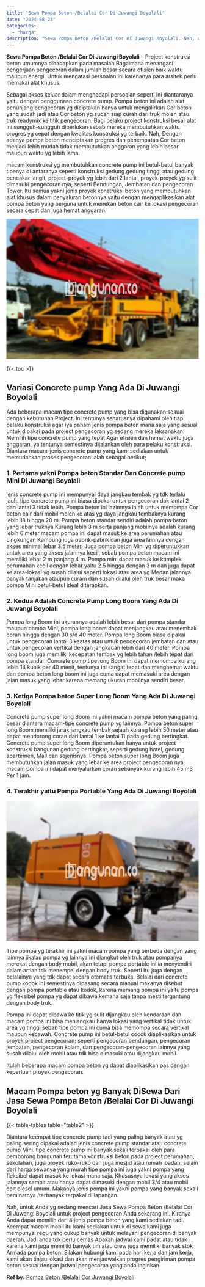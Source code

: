 ```yaml
---
title: "Sewa Pompa Beton /Belalai Cor Di Juwangi Boyolali"
date: "2024-08-23"
categories: 
  - "harga"
description: "Sewa Pompa Beton /Belalai Cor Di Juwangi Boyolali. Nah, untuk Anda yg sedang mencari Jasa Sewa Pompa Beton /Belalai Cor Di Juwangi Boyolali untuk project pen..."
---
```


**Sewa Pompa Beton /Belalai Cor Di Juwangi Boyolali** – Project konstruksi beton umumnya dihadapkan pada masalah Bagaimana menangani pengerjaan pengecoran dalam jumlah besar secara efisien baik waktu maupun energi. Untuk mengatasi persoalan ini karenanya para arsitek perlu memakai alat khusus.

Sebagai akses keluar dalam menghadapi persoalan seperti ini diantaranya yaitu dengan penggunaan concrete pump. Pompa beton ini adalah alat penunjang pengecoran yg diciptakan hanya untuk mengalirkan Cor beton yang sudah jadi atau Cor beton yg sudah siap curah dari truk molen atau truk readymix ke titik pengecoran. Bagi pelaku project konstruksi besar alat ini sungguh-sungguh diperlukan sebab mereka membutuhkan waktu progres yg cepat dengan kwalitas konstruksi yg terbaik. Nah, Dengan adanya pompa beton menciptakan progres dan penempatan Cor beton menjadi lebih mudah tidak membutuhkan anggaran yang lebih besar maupun waktu yg lebih lama.

macam konstruksi yg membutuhkan concrete pump ini betul-betul banyak tipenya di antaranya seperti konstruksi gedung gedung tinggi atau gedung pencakar langit, project-proyek yg lebih dari 2 lantai, proyek-proyek yg sulit dimasuki pengecoran nya, seperti Bendungan, Jembatan dan pengecoran Tower. Itu semua yakni jenis proyek konstruksi beton yang membutuhkan alat khusus dalam penyaluran betonnya yaitu dengan mengaplikasikan alat pompa beton yang berguna untuk menekan beton cair ke lokasi pengecoran secara cepat dan juga hemat anggaran.

![Sewa Pompa Beton /Belalai Cor Di Juwangi Boyolali](/images/sewa-concrete-pump-31.png)

{{< toc >}}

## Variasi Concrete pump Yang Ada Di Juwangi Boyolali

Ada beberapa macam tipe concrete pump yang bisa digunakan sesuai dengan kebutuhan Project. Ini tentunya seharusnya dipahami oleh tiap pelaku konstruksi agar iya paham jenis pompa beton mana saja yang sesuai untuk dipakai pada project pengecoran yg sedang mereka laksanakan. Memilih tipe concrete pump yang tepat Agar efisien dan hemat waktu juga anggaran, ya tentunya semestinya dijalankan oleh para pelaku konstruksi. Diantara macam-jenis concrete pump yang kami sediakan untuk memudahkan proses pengecoran ialah sebagai berikut;

### 1\. Pertama yakni Pompa beton Standar Dan Concrete pump Mini Di Juwangi Boyolali

jenis concrete pump ini mempunyai daya jangkau tembak yg tdk terlalu jauh. tipe concrete pump ini biasa dipakai untuk pengecoran dak lantai 2 dan lantai 3 tidak lebih. Pompa beton ini lazimnya ialah untuk memompa Cor beton cair dari mobil molen ke atas yg daya jangkau tembaknya kurang lebih 18 hingga 20 m. Pompa beton standar sendiri adalah pompa beton yang lebar truknya Kurang lebih 3 m serta panjang mobilnya adalah kurang lebih 6 meter macam pompa ini dapat masuk ke area perumahan atau Lingkungan Kampung juga pabrik-pabrik dan juga area lainnya dengan akses minimal lebar 3.5 meter. Juga pompa beton Mini yg diperuntukkan untuk area yang akses jalannya kecil, sebab pompa beton macam ini memiliki lebar 2 m panjang 4 m. Pompa mini dapat masuk ke komplek perumahan kecil dengan lebar yaitu 2.5 hingga dengan 3 m dan juga dapat ke area-lokasi yg susah dilalui seperti lokasi atau area yg Medan jalannya banyak tanjakan ataupun curam dan susah dilalui oleh truk besar maka pompa Mini betul-betul ideal diterapkan.

### 2\. Kedua Adalah Concrete Pump Long Boom Yang Ada Di Juwangi Boyolali

Pompa long Boom ini ukurannya adalah lebih besar dari pompa standar maupun pompa Mini, pompa long boom dapat menjangkau atau menembak coran hingga dengan 30 s/d 40 meter. Pompa long Boom biasa dipakai untuk pengecoran lantai 3 keatas atau untuk pengecoran jembatan dan atau untuk pengecoran vertikal dengan jangkauan lebih dari 40 meter. Pompa long boom juga memiliki kecepatan tembak yg lebih tahan /lebih tepat dari pompa standar. Concrete pump tipe long Boom ini dapat memompa kurang lebih 14 kubik per 40 menit, tentunya ini sangat tepat dan menghemat waktu dan pompa beton long boom ini juga cuma dapat memasuki area dengan jalan masuk yang lebar karena memang ukuran mobilnya sendiri besar.

### 3\. Ketiga Pompa beton Super Long Boom Yang Ada Di Juwangi Boyolali

Concrete pump super long Boom ini yakni macam pompa beton yang paling besar diantara macam-tipe concrete pump yg lainnya. Pompa beton super long Boom memiliki jarak jangkau tembak sejauh kurang lebih 50 meter atau dapat mendorong coran dari lantai 1 ke lantai 11 pada gedung bertingkat. Concrete pump super long Boom diperuntukan hanya untuk project konstruksi bangunan gedung bertingkat, seperti gedung hotel, gedung apartemen, Mall dan sejenisnya. Pompa beton super long Boom juga membutuhkan jalan masuk yang lebar ke area project pengecoran nya. macam pompa ini dapat menyalurkan coran sebanyak kurang lebih 45 m3 Per 1 jam.

### 4\. Terakhir yaitu Pompa Portable Yang Ada Di Juwangi Boyolali

![Sewa Pompa Beton /Belalai Cor Di Juwangi Boyolali](/images/sewa-concrete-pump-22.png)

Tipe pompa yg terakhir ini yakni macam pompa yang berbeda dengan yang lainnya jikalau pompa yg lainnya ini diangkut oleh truk atau pompanya merekat dengan body mobil, akan tetapi pompa portable ini ia menyendiri dalam artian tdk menempel dengan body truk. Seperti Itu juga dengan belalainya yang tdk dapat secara otomatis terbuka. Belalai dari concrete pump kodok ini semestinya dipasang secara manual makanya disebut dengan pompa portable atau kodok, karena memang pompa ini yaitu pompa yg fleksibel pompa yg dapat dibawa kemana saja tanpa mesti tergantung dengan body truk.

Pompa ini dapat dibawa ke titik yg sulit dijangkau oleh kendaraan dan macam pompa ini bisa menjangkau hanya lokasi yang vertikal tidak untuk area yg tinggi sebab tipe pompa ini cuma bisa memompa secara vertikal maupun kebawah. Concrete pump ini betul-betul cocok diaplikasikan untuk proyek project pengecoran; seperti pengecoran bendungan, pengecoran jembatan, pengecoran kolam, dan pengecoran-pengecoran lainnya yang susah dilalui oleh mobil atau tdk bisa dimasuki atau dijangkau mobil.

Itulah beberapa macam pompa beton yg dapat diaplikasikan pas dengan keperluan proyek pengecoran.

## Macam Pompa beton yg Banyak DiSewa Dari Jasa Sewa Pompa Beton /Belalai Cor Di Juwangi Boyolali

{{< table-tables table="table2" >}}

Diantara keempat tipe concrete pump tadi yang paling banyak atau yg paling sering dipakai adalah jenis concrete pump standar atau concrete pump Mini. tipe concrete pump ini banyak sekali terpakai oleh para pemborong bangunan terutama konstruksi beton pada project perumahan, sekolahan, juga proyek ruko-ruko dan juga mesjid atau rumah ibadah. selain dari harga sewanya yang murah tipe pompa ini juga yakni pompa yang fleksibel dapat masuk ke lokasi mana saja. Khususnya lokasi yang akses jalannya sempit atau hanya dapat dimasuki dengan mobil 3/4 atau mobil colt diesel umum. Makanya jenis pompa ini yakni pompa yang banyak sekali peminatnya /terbanyak terpakai di lapangan.

Nah, untuk Anda yg sedang mencari Jasa Sewa Pompa Beton /Belalai Cor Di Juwangi Boyolali untuk project pengecoran Anda sekarang ini. Kiranya Anda dapat memilih dari 4 jenis pompa beton yang kami sediakan tadi. Keempat macam mobil itu kami sediakan untuk di sewa kami juga mempunyai regu yang cukup banyak untuk melayani pengecoran di banyak daerah. Jadi anda tdk perlu cemas Apakah jadwal kami padat atau tidak karena kami juga memiliki banyak tim atau crew juga memiliki banyak stok Armada pompa beton. Silakan hubungi kami pada hari kerja dan jam kerja, kami akan tinjau lokasi dan akan menjadwalkan progres pengiriman pompa beton sesuai dengan jadwal pengecoran yang anda inginkan.

**Ref by:** [Pompa Beton /Belalai Cor Juwangi Boyolali](https://id.wikipedia.org/wiki/Pompa)
